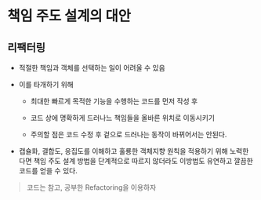 # 책임 주도 설계의 대안

## 리팩터링

- 적절한 책임과 객체를 선택하는 일이 어려울 수 있음

- 이를 타개하기 위해

  - 최대한 빠르게 목적한 기능을 수행하는 코드를 먼저 작성 후

  - 코드 상에 명확하게 드러나느 책임들을 올바른 위치로 이동시키기

  - 주의할 점은 코드 수정 후 겉으로 드러나는 동작이 바뀌어서는 안된다.

- 캡슐화, 결합도, 응집도를 이해하고 훌룡한 객체지향 원칙을 적용하기 위해 노력한다면 책임 주도 설계 방법을 단계적으로 따르지 않더라도 이방법도 유연하고 깔끔한 코드를 얻을 수 있다.

> 코드는 참고,
> 공부한 Refactoring을 이용하자
